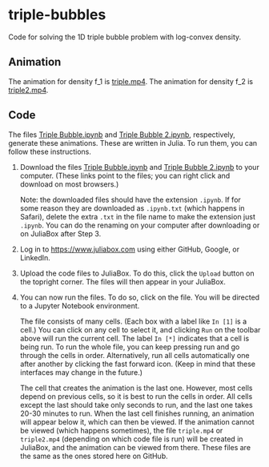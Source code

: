 # triple-bubbles

Code for solving the 1D triple bubble problem with log-convex density.

## Animation
The animation for density f_1 is [triple.mp4](https://github.com/natso26/triple-bubbles/raw/master/triple.mp4). The animation for density f_2 is [triple2.mp4](https://github.com/natso26/triple-bubbles/raw/master/triple2.mp4).

## Code
The files [Triple Bubble.ipynb](Triple%20Bubble.ipynb) and [Triple Bubble 2.ipynb](Triple%20Bubble%202.ipynb), respectively, generate these animations.
These are written in Julia. To run them, you can follow these instructions.

1. Download the files [Triple Bubble.ipynb](https://github.com/natso26/triple-bubbles/raw/master/Triple%20Bubble.ipynb) and [Triple Bubble 2.ipynb](https://github.com/natso26/triple-bubbles/raw/master/Triple%20Bubble%202.ipynb) to your computer. (These links point to the files; you can right click and download on most browsers.)

   Note: the downloaded files should have the extension `.ipynb`. If for some reason they are downloaded as `.ipynb.txt` (which happens in Safari), delete the extra `.txt` in the file name to make the extension just `.ipynb`. You can do the renaming on your computer after downloading or on JuliaBox after Step 3.

2. Log in to https://www.juliabox.com using either GitHub, Google, or LinkedIn.

3. Upload the code files to JuliaBox. To do this, click the `Upload` button on the topright corner.
The files will then appear in your JuliaBox.

4. You can now run the files. To do so, click on the file. You will be directed to a Jupyter Notebook environment.

   The file consists of many cells. (Each box with a label like `In [1]` is a cell.) You can click on any cell to select it, and clicking `Run` on the toolbar above will run the current cell. The label `In [*]` indicates that a cell is being run. To run the whole file, you can keep pressing run and go through the cells in order. Alternatively, run all cells automatically one after another by clicking the fast forward icon. (Keep in mind that these interfaces may change in the future.)

   The cell that creates the animation is the last one. However, most cells depend on previous cells, so it is best to run the cells in order. All cells except the last should take only seconds to run, and the last one takes 20-30 minutes to run. When the last cell finishes running, an animation will appear below it, which can then be viewed. If the animation cannot be viewed (which happens sometimes), the file `triple.mp4` or `triple2.mp4` (depending on which code file is run) will be created in JuliaBox, and the animation can be viewed from there. These files are the same as the ones stored here on GitHub.
